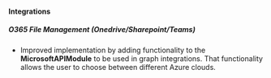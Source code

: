 
#### Integrations

##### O365 File Management (Onedrive/Sharepoint/Teams)

- Improved implementation by adding functionality to the **MicrosoftAPIModule** to be used in graph integrations. That functionality allows the user to choose between different Azure clouds.